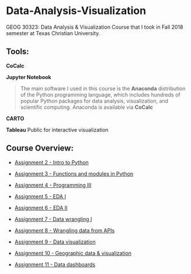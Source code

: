 # Data-Analysis-Visualization
GEOG 30323: Data Analysis &amp; Visualization Course that I took in Fall 2018 semester at Texas Christian University.

## Tools:

**CoCalc**

**Jupyter Notebook**

 >The main software I used in this course is the  **Anaconda** distribution of the Python programming language, which includes hundreds of popular Python packages for data
analysis, visualization, and scientific computing. Anaconda is available via **CoCalc**

**CARTO**

**Tableau** Public for interactive visualization



## Course Overview:


* [Assignment 2 - Intro to Python](https://github.com/JonathanMoreno14/Data-Analysis-Visualization/tree/master/Course-Materials/Lab-Assignments/Lab1)

* [Assignment 3 - Functions and modules in Python](https://github.com/JonathanMoreno14/Data-Analysis-Visualization/tree/master/Course-Materials/Lab-Assignments/Lab2)

* [Assignment 4 - Programming III](https://github.com/JonathanMoreno14/Data-Analysis-Visualization/tree/master/Course-Materials/Lab-Assignments/Lab3)

* [Assignment 5 - EDA I](https://github.com/JonathanMoreno14/Data-Analysis-Visualization/tree/master/Course-Materials/Lab-Assignments/Lab4)

* [Assignment 6 - EDA II](https://github.com/JonathanMoreno14/Data-Analysis-Visualization/tree/master/Course-Materials/Lab-Assignments/Lab5)

* [Assignment 7 - Data wrangling I](https://github.com/JonathanMoreno14/Data-Analysis-Visualization/tree/master/Course-Materials/Lab-Assignments/Lab6)

* [Assignment 8 - Wrangling data from APIs](https://github.com/JonathanMoreno14/Data-Analysis-Visualization/tree/master/Course-Materials/Lab-Assignments/Lab7)

* [Assignment 9 - Data visualization](https://github.com/JonathanMoreno14/Data-Analysis-Visualization/blob/master/Course-Materials/Lab-Assignments/Lab8/README.md)

* [Assignment 10 - Geographic data & visualization](https://github.com/JonathanMoreno14/Data-Analysis-Visualization/tree/master/Course-Materials/Lab-Assignments/Lab9)

* [Assignment 11 - Data dashboards]()
